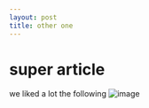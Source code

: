 ```yaml
---
layout: post
title: other one
---
```


# super article
we liked a lot the following
![image]({{site.baseurl}}/media/blank.png)
